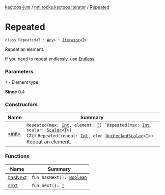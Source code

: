 [kactoos-jvm](../../index.md) / [nnl.rocks.kactoos.iterator](../index.md) / [Repeated](./index.md)

# Repeated

`class Repeated<T : `[`Any`](https://kotlinlang.org/api/latest/jvm/stdlib/kotlin/-any/index.html)`> : `[`Iterator`](https://kotlinlang.org/api/latest/jvm/stdlib/kotlin.collections/-iterator/index.html)`<`[`T`](index.md#T)`>`

Repeat an element.

If you need to repeat endlessly, use [Endless](../-endless/index.md).

### Parameters

`T` - Element type

**Since**
0.4

### Constructors

| Name | Summary |
|---|---|
| [&lt;init&gt;](-init-.md) | `Repeated(max: `[`Int`](https://kotlinlang.org/api/latest/jvm/stdlib/kotlin/-int/index.html)`, element: `[`T`](index.md#T)`)``Repeated(max: `[`Int`](https://kotlinlang.org/api/latest/jvm/stdlib/kotlin/-int/index.html)`, scalar: `[`Scalar`](../../nnl.rocks.kactoos/-scalar/index.md)`<`[`T`](index.md#T)`>)`<br>Ctor.`Repeated(repeat: `[`Int`](https://kotlinlang.org/api/latest/jvm/stdlib/kotlin/-int/index.html)`, elm: `[`UncheckedScalar`](../../nnl.rocks.kactoos.scalar/-unchecked-scalar/index.md)`<`[`T`](index.md#T)`>)`<br>Repeat an element. |

### Functions

| Name | Summary |
|---|---|
| [hasNext](has-next.md) | `fun hasNext(): `[`Boolean`](https://kotlinlang.org/api/latest/jvm/stdlib/kotlin/-boolean/index.html) |
| [next](next.md) | `fun next(): `[`T`](index.md#T) |
